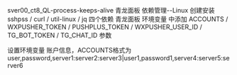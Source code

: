 sver00_ct8_QL-process-keeps-alive
青龙面板 依赖管理--Linux 创建安装 sshpss / curl / util-linux / jq 四个依赖
青龙面板 环境变量 中添加 ACCOUNTS / WXPUSHER_TOKEN / PUSHPLUS_TOKEN / WXPUSHER_USER_ID / TG_BOT_TOKEN / TG_CHAT_ID 参数

设置环境变量
账户信息，ACCOUNTS格式为 user,password,server1:server2:server3|user1,password1,server4:server5:server6
